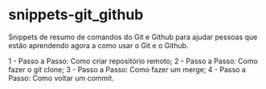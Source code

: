 # snippets-git_github
Snippets de resumo de comandos do Git e Github para ajudar pessoas que estão aprendendo agora a como usar o Git e o Github.

  1 - Passo a Passo: Como criar repositório remoto;
  2 - Passo a Passo: Como fazer o git clone;
  3 - Passo a Passo: Como fazer um merge;
  4 - Passo a Passo: Como voltar um commit.

